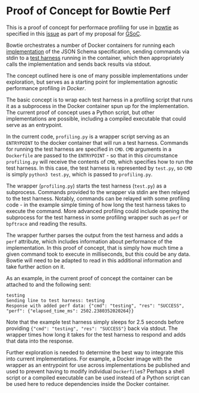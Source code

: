 # Proof of Concept for Bowtie Perf

This is a proof of concept for performace profiling for use in [bowtie](https://github.com/bowtie-json-schema/bowtie) as specified in this [issue](https://github.com/json-schema-org/community/issues/605) as part of my proposal for [GSoC](https://summerofcode.withgoogle.com).

Bowtie orchestrates a number of Docker containers for running each [implementation](https://docs.bowtie.report/en/stable/implementers/#term-implementation) of the JSON Schema specification, sending commands via stdin to a [test harness](https://docs.bowtie.report/en/stable/implementers/#term-test-harness) running in the container, which then appropriately calls the implementation and sends back results via stdout.

The concept outlined here is one of many possible implementations under exploration, but serves as a starting point for implementation agnostic performance profiling *in Docker*.

The basic concept is to wrap each test harness in a profiling script that runs it as a subprocess in the Docker container spun up for the implementation. The current proof of concept uses a Python script, but other implementations are possible, including a compiled executable that could serve as an entrypoint.

In the current code, `profiling.py` is a wrapper script serving as an `ENTRYPOINT` to the docker container that will run a test harness. Commands for running the test harness are specified in `CMD`. `CMD` arguments in a `Dockerfile` are passed to the `ENTRYPOINT` - so that in this circumstance `profiling.py` will receive the contents of `CMD`, which specifies how to run the test harness. In this case, the test harness is represented by `test.py`, so `CMD` is simply `python3 test.py`, which is passed to `profiling.py`.

The wrapper (`profiling.py`) starts the test harness (`test.py`) as a subprocess. Commands provided to the wrapper via stdin are then relayed to the test harness. Notably, commands can be relayed with some profiling code - in the example simple timing of how long the test harness takes to execute the command. More advanced profiling could include opening the subprocess for the test harness in some profiling wrapper such as `perf` or `bpftrace` and reading the results.

The wrapper further parses the output from the test harness and adds a `perf` attribute, which includes information about performance of the implementation. In this proof of concept, that is simply how much time a given command took to execute in milliseconds, but this could be any data. Bowtie will need to be adapted to read in this additional information and take further action on it.

As an example, in the current proof of concept the container can be attached to and the following sent:

```text
testing
Sending line to test harness: testing
Response with added perf data: {"cmd": "testing", "res": "SUCCESS", "perf": {"elapsed_time_ms": 2502.2380352020264}}
```

Note that the example test harness simply sleeps for 2.5 seconds before providing `{"cmd": "testing", "res": "SUCCESS"}` back via stdout. The wrapper times how long it takes for the test harness to respond and adds that data into the response.

Further exploration is needed to determine the best way to integrate this into current implementations. For example, a Docker image with the wrapper as an entrypoint for use across implementations be published and used to prevent having to modify individual `Dockerfile`s? Perhaps a shell script or a compiled executable can be used instead of a Python script can be used here to reduce dependencies inside the Docker container.